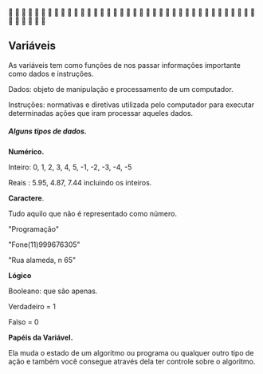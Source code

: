 :large_blue_diamond: :large_blue_diamond: :large_blue_diamond: :large_blue_diamond: :large_blue_diamond: :large_blue_diamond: :large_blue_diamond: :large_blue_diamond: :large_blue_diamond: :large_blue_diamond: :large_blue_diamond: :large_blue_diamond: :large_blue_diamond: :large_blue_diamond: :large_blue_diamond: :large_blue_diamond: :large_blue_diamond: :large_blue_diamond: :large_blue_diamond: :large_blue_diamond: :large_blue_diamond: :large_blue_diamond: :large_blue_diamond: :large_blue_diamond: :large_blue_diamond: :large_blue_diamond: :large_blue_diamond: :large_blue_diamond: :large_blue_diamond: :large_blue_diamond: :large_blue_diamond: :large_blue_diamond: :large_blue_diamond: :large_blue_diamond: :large_blue_diamond: :large_blue_diamond: :large_blue_diamond: :large_blue_diamond: :large_blue_diamond: :large_blue_diamond: :large_blue_diamond: :large_blue_diamond: :large_blue_diamond: :large_blue_diamond: 

## Variáveis

As variáveis tem como funções de nos passar informações importante como dados e instruções.

Dados: objeto de manipulação e processamento de um computador.

Instruções: normativas e diretivas utilizada pelo computador para executar determinadas ações que iram processar aqueles dados.

##### Alguns tipos de dados.

**Numérico.**

Inteiro: 0, 1, 2, 3, 4, 5, -1, -2, -3, -4, -5

Reais : 5.95, 4.87, 7.44 incluindo os inteiros.

**Caractere**. 

Tudo aquilo que não é representado como número.

"Programação"

"Fone(11)999676305"

"Rua alameda, n 65"

**Lógico**

Booleano: que são apenas. 

Verdadeiro = 1

Falso = 0

**Papéis da Variável.** 

Ela muda o estado de um algoritmo ou programa ou qualquer outro tipo de ação e também você consegue através dela ter controle sobre o algoritmo.



